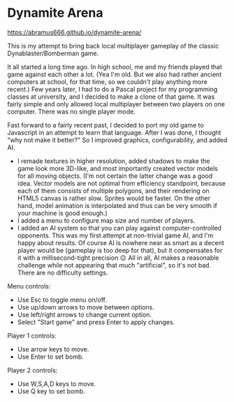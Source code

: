 # Dynamite Arena
https://abramus666.github.io/dynamite-arena/

This is my attempt to bring back local multiplayer gameplay of the classic Dynablaster/Bomberman game.

It all started a long time ago. In high school, me and my friends played that game against each other a lot. (Yea I'm old. But we also had rather ancient computers at school, for that time, so we couldn't play anything more recent.) Few years later, I had to do a Pascal project for my programming classes at university, and I decided to make a clone of that game. It was fairly simple and only allowed local multiplayer between two players on one computer. There was no single player mode.

Fast forward to a fairly recent past, I decided to port my old game to Javascript in an attempt to learn that language. After I was done, I thought "why not make it better?" So I improved graphics, configurability, and added AI.
- I remade textures in higher resolution, added shadows to make the game look more 3D-like, and most importantly created vector models for all moving objects. (I'm not certain the latter change was a good idea. Vector models are not optimal from efficiency standpoint, because each of them consists of multiple polygons, and their rendering on HTML5 canvas is rather slow. Sprites would be faster. On the other hand, model animation is interpolated and thus can be very smooth if your machine is good enough.)
- I added a menu to configure map size and number of players.
- I added an AI system so that you can play against computer-controlled opponents. This was my first attempt at non-trivial game AI, and I'm happy about results. Of course AI is nowhere near as smart as a decent player would be (gameplay is too deep for that), but it compensates for it with a millisecond-tight precision :wink: All in all, AI makes a reasonable challenge while not appearing that much "artificial", so it's not bad. There are no difficulty settings.

Menu controls:
- Use Esc to toggle menu on/off.
- Use up/down arrows to move between options.
- Use left/right arrows to change current option.
- Select "Start game" and press Enter to apply changes.

Player 1 controls:
- Use arrow keys to move.
- Use Enter to set bomb.

Player 2 controls:
- Use W,S,A,D keys to move.
- Use Q key to set bomb.
